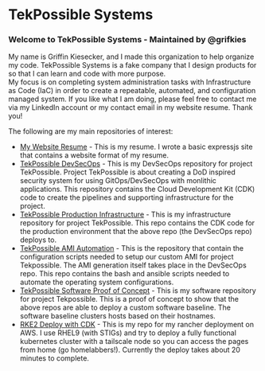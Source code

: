 # TekPossible Systems

### Welcome to TekPossible Systems - Maintained by @grifkies

My name is Griffin Kiesecker, and I made this organization to help organize my code. TekPossible Systems is a fake company that I design products for so that I can learn and code with more purpose.  
My focus is on completing system administration tasks with Infrastructure as Code (IaC) in order to create a repeatable, automated, and configuration managed system. 
If you like what I am doing, please feel free to contact me via my LinkedIn account or my contact email in my website resume. Thank you!

The following are my main repositories of interest:

* [My Website Resume](https://github.com/TekPossible-Systems/tekpossible-resume) - This is my resume. I wrote a basic expressjs site that contains a website format of my resume.
* [TekPossible DevSecOps](https://github.com/TekPossible-Systems/tekpossible-ha-devops) - This is my DevSecOps repository for project TekPossible. Project TekPossible is about creating a DoD inspired security system for using GitOps/DevSecOps with monlithic applications. This repository contains the Cloud Development Kit (CDK) code to create the pipelines and supporting infrastructure for the project.
* [TekPossible Production Infrastructure](https://github.com/TekPossible-Systems/tekpossible-ha-infrastructure) - This is my infrastructure repository for project TekPossible. This repo contains the CDK code for the production environment that the above repo (the DevSecOps repo) deploys to.
* [TekPossible AMI Automation](https://github.com/TekPossible-Systems/tekpossible-ha-ami) - This is the repository that contain the configuration scripts needed to setup our custom AMI for project Tekpossible. The AMI generation itself takes place in the DevSecOps repo. This repo contains the bash and ansible scripts needed to automate the operating system configurations.
* [TekPossible Software Proof of Concept](https://github.com/TekPossible-Systems/tekpossible-ha-software) - This is my software repository for project Tekpossible. This is a proof of concept to show that the above repos are able to deploy a custom software baseline. The software baseline clusters hosts based on their hostnames. 
* [RKE2 Deploy with CDK]() - This is my repo for my rancher deployment on AWS. I use RHEL9 (with STIGs) and try to deploy a fully functional kubernetes cluster with a tailscale node so you can access the pages from home (go homelabbers!). Currently the deploy takes about 20 minutes to complete.
